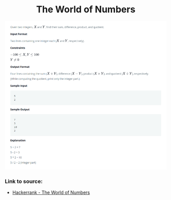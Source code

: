 <h1 align="center">The World of Numbers</h1>

![alt text](https://github.com/matthew01lokiet/Github-repos-images/blob/main/Other/Bash/the_world_of_numbers.png)

### Link to source: 
- <a href="https://www.hackerrank.com/challenges/bash-tutorials---the-world-of-numbers/problem">Hackerrank - The World of Numbers</a>


